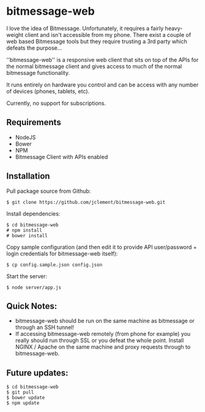 # bitmessage-web

I love the idea of Bitmessage.  Unfortunately, it requires a fairly heavy-weight client and isn't accessible from my phone.  There exist a couple of web based Bitmessage tools but they require trusting a 3rd party which defeats the purpose...

''bitmessage-web'' is a responsive web client that sits on top of the APIs for the normal bitmessage client and gives access to much of the normal bitmessage functionality.

It runs entirely on hardware you control and can be access with any number of devices (phones, tablets, etc).

Currently, no support for subscriptions.

## Requirements
* NodeJS
* Bower
* NPM
* Bitmessage Client with APIs enabled

## Installation

Pull package source from Github:

```
$ git clone https://github.com/jclement/bitmessage-web.git
```

Install dependencies:

```
$ cd bitmessage-web
# npm install
# bower install
```

Copy sample configuration (and then edit it to provide API user/password + login credentials for bitmessage-web itself):
```
$ cp config.sample.json config.json
```

Start the server:
```
$ node server/app.js
```

## Quick Notes:

* bitmessage-web should be run on the same machine as bitmessage or through an SSH tunnel!
* If accessing bitmessage-web remotely (from phone for example) you really should run through SSL or you defeat the whole point.  Install NGINX / Apache on the same machine and proxy requests through to bitmessage-web.

## Future updates:

```
$ cd bitmessage-web
$ git pull
$ bower update
$ npm update
```